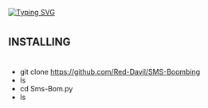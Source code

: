 [![Typing SVG](https://readme-typing-svg.demolab.com?font=Fira+Code&size=30&pause=1000&color=FF0000&random=false&width=435&lines=SMS-BOOMBER%F0%9F%92%A3)](https://git.io/typing-svg)
#
## INSTALLING 
#
- git clone https://github.com/Red-Davil/SMS-Boombing
- ls
- cd Sms-Bom.py
- ls
